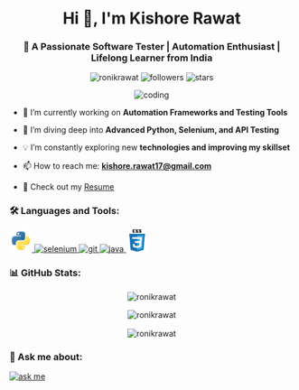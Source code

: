 <h1 align="center">Hi 👋, I'm Kishore Rawat</h1>
<h3 align="center">🚀 A Passionate Software Tester | Automation Enthusiast | Lifelong Learner from India</h3>

<p align="center">
  <img src="https://komarev.com/ghpvc/?username=ronikrawat&label=Profile%20views&color=0e75b6&style=flat" alt="ronikrawat" />
  <img src="https://img.shields.io/github/followers/ronikrawat?label=Followers" alt="followers" />
  <img src="https://img.shields.io/github/stars/ronikrawat?label=Stars" alt="stars" />
</p>

<p align="center">
  <img src="https://media.giphy.com/media/xT9IgzoKnwFNmISR8I/giphy.gif" alt="coding" width="500"/>
</p>

- 🔭 I’m currently working on **Automation Frameworks and Testing Tools**

- 🌱 I’m diving deep into **Advanced Python, Selenium, and API Testing**

- 💡 I’m constantly exploring new **technologies and improving my skillset**

- 📫 How to reach me: **kishore.rawat17@gmail.com**

- 📄 Check out my [Resume](https://ronikrawat.github.io/)

<!---h3 align="left">🌐 Connect with me:</h3>
<p align="left">
  <a href="https://linkedin.com/in/kishorerawat" target="blank">
    <img align="center" src="https://img.icons8.com/color/48/000000/linkedin.png" alt="kishore rawat" width="40" height="40"/>
  </a>
  <a href="https://instagram.com/your_instagram" target="blank">
    <img align="center" src="https://img.icons8.com/fluent/48/000000/instagram-new.png" alt="your_instagram" width="40" height="40"/>
  </a>
</p--->

<h3 align="left">🛠 Languages and Tools:</h3>
<p align="left">
  <a href="https://www.python.org/" target="_blank">
    <img src="https://raw.githubusercontent.com/devicons/devicon/master/icons/python/python-original.svg" alt="python" width="40" height="40"/>
  </a>
  <a href="https://www.selenium.dev" target="_blank">
    <img src="https://www.svgrepo.com/show/354321/selenium.svg" alt="selenium" width="40" height="40"/>
  </a>
  <a href="https://git-scm.com/" target="_blank">
    <img src="https://www.vectorlogo.zone/logos/git-scm/git-scm-icon.svg" alt="git" width="40" height="40"/>
  </a>
  <a href="https://www.java.com/" target="_blank">
    <img src="https://www.svgrepo.com/show/303654/java-logo.svg" alt="java" width="40" height="40"/>
  </a>
  <a href="https://www.w3schools.com/css/" target="_blank">
    <img src="https://raw.githubusercontent.com/devicons/devicon/master/icons/css3/css3-original-wordmark.svg" alt="css3" width="40" height="40"/>
  </a>
  <!---a href="https://www.docker.com/" target="_blank">
    <img src="https://raw.githubusercontent.com/devicons/devicon/master/icons/docker/docker-original-wordmark.svg" alt="docker" width="40" height="40"/>
</a--->
</p>

<h3 align="left">📊 GitHub Stats:</h3>
<p align="center">
  <img align="center" src="https://github-readme-stats.vercel.app/api/top-langs?username=ronikrawat&show_icons=true&locale=en&layout=compact" alt="ronikrawat" />
</p>
<p align="center">
  <img align="center" src="https://github-readme-stats.vercel.app/api?username=ronikrawat&show_icons=true&locale=en" alt="ronikrawat" />
</p>
<p align="center">
  <img align="center" src="https://github-readme-streak-stats.herokuapp.com/?user=ronikrawat&" alt="ronikrawat" />
</p>

<!---h3 align="left">🔗 Latest Projects:</h3>
<ul>
  <li><a href="https://github.com/ronikrawat/Project1">Project Name 1</a></li>
  <li><a href="https://github.com/ronikrawat/Project2">Project Name 2</a></li>
  <li><a href="https://github.com/ronikrawat/Project3">Project Name 3</a></li>
</ul--->

<h3 align="left">💬 Ask me about:</h3>
<p align="left">
  <a href="https://github.com/ronikrawat/issues" target="_blank">
    <img src="https://img.icons8.com/fluency/48/000000/help.png" alt="ask me" width="40" height="40"/>
  </a>
</p>
